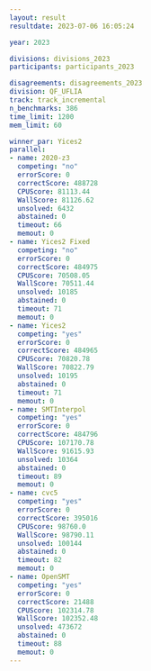 ```yaml
---
layout: result
resultdate: 2023-07-06 16:05:24

year: 2023

divisions: divisions_2023
participants: participants_2023

disagreements: disagreements_2023
division: QF_UFLIA
track: track_incremental
n_benchmarks: 386
time_limit: 1200
mem_limit: 60

winner_par: Yices2
parallel:
- name: 2020-z3
  competing: "no"
  errorScore: 0
  correctScore: 488728
  CPUScore: 81113.44
  WallScore: 81126.62
  unsolved: 6432
  abstained: 0
  timeout: 66
  memout: 0
- name: Yices2 Fixed
  competing: "no"
  errorScore: 0
  correctScore: 484975
  CPUScore: 70508.05
  WallScore: 70511.44
  unsolved: 10185
  abstained: 0
  timeout: 71
  memout: 0
- name: Yices2
  competing: "yes"
  errorScore: 0
  correctScore: 484965
  CPUScore: 70820.78
  WallScore: 70822.79
  unsolved: 10195
  abstained: 0
  timeout: 71
  memout: 0
- name: SMTInterpol
  competing: "yes"
  errorScore: 0
  correctScore: 484796
  CPUScore: 107170.78
  WallScore: 91615.93
  unsolved: 10364
  abstained: 0
  timeout: 89
  memout: 0
- name: cvc5
  competing: "yes"
  errorScore: 0
  correctScore: 395016
  CPUScore: 98760.0
  WallScore: 98790.11
  unsolved: 100144
  abstained: 0
  timeout: 82
  memout: 0
- name: OpenSMT
  competing: "yes"
  errorScore: 0
  correctScore: 21488
  CPUScore: 102314.78
  WallScore: 102352.48
  unsolved: 473672
  abstained: 0
  timeout: 88
  memout: 0
---
```

